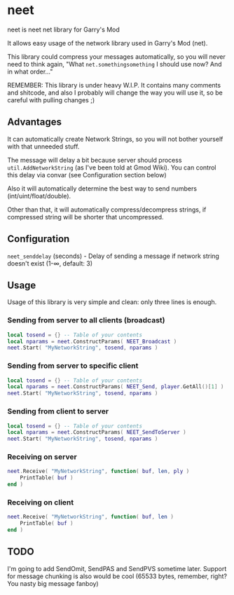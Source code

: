 # neet
neet is neet net library for Garry's Mod

It allows easy usage of the network library used in Garry's Mod (net).

This library could compress your messages automatically, so you will never need to think again, "What `net.somethingsomething` I should use now? And in what order..."

REMEMBER: This library is under heavy W.I.P. It contains many comments and shitcode, and also I probably will change the way you will use it, so be careful with pulling changes ;)

## Advantages
It can automatically create Network Strings, so you will not bother yourself with that unneeded stuff.

The message will delay a bit because server should process `util.AddNetworkString` (as I've been told at Gmod Wiki). You can control this delay via convar (see Configuration section below)

Also it will automatically determine the best way to send numbers (int/uint/float/double).

Other than that, it will automatically compress/decompress strings, if compressed string will be shorter that uncompressed.

## Configuration
`neet_senddelay` (seconds) - Delay of sending a message if network string doesn't exist (1-∞, default: 3)

## Usage
Usage of this library is very simple and clean: only three lines is enough.
### Sending from server to all clients (broadcast)
```lua
local tosend = {} -- Table of your contents
local nparams = neet.ConstructParams( NEET_Broadcast )
neet.Start( "MyNetworkString", tosend, nparams )
```

### Sending from server to specific client
```lua
local tosend = {} -- Table of your contents
local nparams = neet.ConstructParams( NEET_Send, player.GetAll()[1] )
neet.Start( "MyNetworkString", tosend, nparams )
```

### Sending from client to server
```lua
local tosend = {} -- Table of your contents
local nparams = neet.ConstructParams( NEET_SendToServer )
neet.Start( "MyNetworkString", tosend, nparams )
```

### Receiving on server
```lua
neet.Receive( "MyNetworkString", function( buf, len, ply )
	PrintTable( buf )
end )
```

### Receiving on client
```lua
neet.Receive( "MyNetworkString", function( buf, len )
	PrintTable( buf )
end )
```

## TODO
I'm going to add SendOmit, SendPAS and SendPVS sometime later.
Support for message chunking is also would be cool (65533 bytes, remember, right? You nasty big message fanboy)
